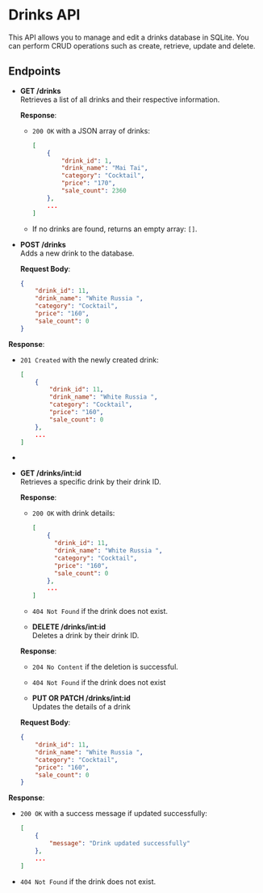 # Drinks API

This API allows you to manage and edit a drinks database in SQLite. You can perform CRUD operations such as create, retrieve, update and delete.

## Endpoints

- **GET /drinks**  
  Retrieves a list of all drinks and their respective information.

  **Response**:  
  - `200 OK` with a JSON array of drinks:
    ```json
    [
        {
            "drink_id": 1,
            "drink_name": "Mai Tai",
            "category": "Cocktail",
            "price": "170",
            "sale_count": 2360
        },
        ...
    ]
    ```
  - If no drinks are found, returns an empty array: `[]`.

- **POST /drinks**  
  Adds a new drink to the database.

  **Request Body**:
  ```json
  {
      "drink_id": 11,
      "drink_name": "White Russia ",
      "category": "Cocktail",
      "price": "160",
      "sale_count": 0
  }

**Response**:  
- `201 Created` with the newly created drink:
  ```json
  [
      {
          "drink_id": 11,
          "drink_name": "White Russia ",
          "category": "Cocktail",
          "price": "160",
          "sale_count": 0
      },
      ...
  ]
  ```
-

- **GET /drinks/int:id**  
  Retrieves a specific drink by their drink ID.

  **Response**:  
  - `200 OK` with drink details:
    ```json
    [
        {
          "drink_id": 11,
          "drink_name": "White Russia ",
          "category": "Cocktail",
          "price": "160",
          "sale_count": 0
        },
        ...
    ]
    ```
  - `404 Not Found` if the drink does not exist.

  - **DELETE /drinks/int:id**  
  Deletes a drink by their drink ID.

  **Response**:  
  - `204 No Content` if the deletion is successful.
  - `404 Not Found` if the drink does not exist

  - **PUT OR PATCH /drinks/int:id**  
  Updates the details of a drink

  **Request Body**:
  ```json
  {
      "drink_id": 11,
      "drink_name": "White Russia ",
      "category": "Cocktail",
      "price": "160",
      "sale_count": 0
  }
  
**Response**:  
- `200 OK` with a success message if updated successfully:
  ```json
  [
      {
          "message": "Drink updated successfully"
      },
      ...
  ]
  ```
- `404 Not Found` if the drink does not exist.
